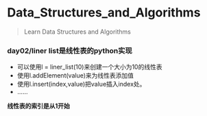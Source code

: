 # Data_Structures_and_Algorithms

> Learn Data Structures and Algorithms

### day02/liner list是线性表的python实现

* 可以使用l = liner_list(10)来创建一个大小为10的线性表
* 使用l.addElement(value)来为线性表添加值
* 使用l.insert(index,value)把value插入index处。
* ……

**线性表的索引是从1开始**
